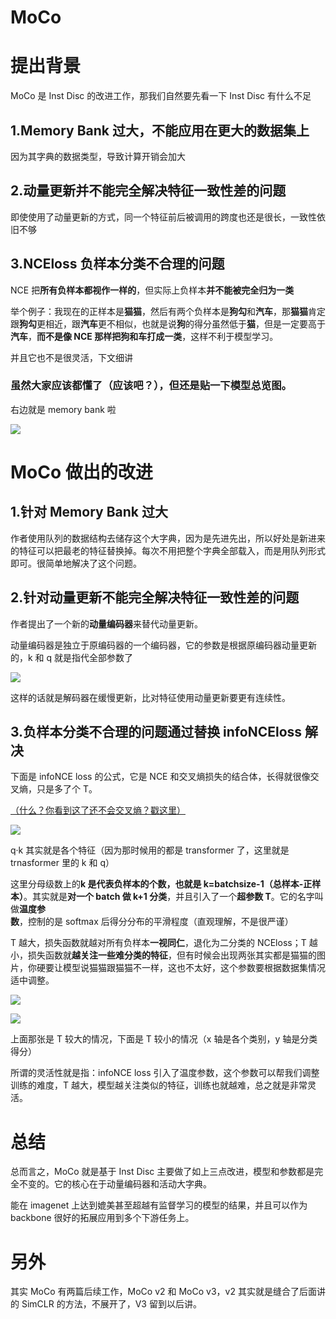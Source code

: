 # MoCo

# 提出背景

MoCo 是 Inst Disc 的改进工作，那我们自然要先看一下 Inst Disc 有什么不足

## 1.Memory Bank 过大，不能应用在更大的数据集上

因为其字典的数据类型，导致计算开销会加大

## 2.动量更新并不能完全解决特征一致性差的问题

即使使用了动量更新的方式，同一个特征前后被调用的跨度也还是很长，一致性依旧不够

## 3.NCEloss 负样本分类不合理的问题

NCE 把**所有负样本都视作一样的**，但实际上负样本**并不能被完全归为一类**

举个例子：我现在的正样本是**猫猫**，然后有两个负样本是**狗勾**和**汽车**，那**猫猫**肯定跟**狗勾**更相近，跟**汽车**更不相似，也就是说**狗**的得分虽然低于**猫**，但是一定要高于**汽车**，**而不是像 NCE 那样把狗和车打成一类**，这样不利于模型学习。

并且它也不是很灵活，下文细讲

### 虽然大家应该都懂了（应该吧？），但还是贴一下模型总览图。

右边就是 memory bank 啦

![](https://cdn.xyxsw.site/boxcnKMjslIshEA5SFqc8rbmqoe.png)

# MoCo 做出的改进

## 1.针对 Memory Bank 过大

作者使用队列的数据结构去储存这个大字典，因为是先进先出，所以好处是新进来的特征可以把最老的特征替换掉。每次不用把整个字典全部载入，而是用队列形式即可。很简单地解决了这个问题。

## 2.针对动量更新不能完全解决特征一致性差的问题

作者提出了一个新的**动量编码器**来替代动量更新。

动量编码器是独立于原编码器的一个编码器，它的参数是根据原编码器动量更新的，k 和 q 就是指代全部参数了

![](https://cdn.xyxsw.site/boxcnFLSP9PtQRkgYgcMwM4idog.png)

这样的话就是解码器在缓慢更新，比对特征使用动量更新要更有连续性。

## 3.负样本分类不合理的问题通过替换 infoNCEloss 解决

下面是 infoNCE loss 的公式，它是 NCE 和交叉熵损失的结合体，长得就很像交叉熵，只是多了个 T。

[（什么？你看到这了还不会交叉熵？戳这里）](https://zhuanlan.zhihu.com/p/149186719)

![](https://cdn.xyxsw.site/boxcnnWI38bkSzeCe5TtVTBCrNh.png)

q·k 其实就是各个特征（因为那时候用的都是 transformer 了，这里就是 trnasformer 里的 k 和 q）

这里分母级数上的**k 是代表负样本的个数，也就是  k=batchsize-1（总样本-正样本）**。其实就是**对一个 batch 做 k+1 分类**，并且引入了一个**超参数 T**。它的名字叫做**温度参数**，控制的是 softmax 后得分分布的平滑程度（直观理解，不是很严谨）

T 越大，损失函数就越对所有负样本**一视同仁**，退化为二分类的 NCEloss；T 越小，损失函数就**越关注一些难分类的特征**，但有时候会出现两张其实都是猫猫的图片，你硬要让模型说猫猫跟猫猫不一样，这也不太好，这个参数要根据数据集情况适中调整。

![](https://cdn.xyxsw.site/boxcnhuabU9XzXmVQfu0ruENs83.png)

![](https://cdn.xyxsw.site/boxcnsGpqCNePn2G34GnJqPieBf.png)

上面那张是 T 较大的情况，下面是 T 较小的情况（x 轴是各个类别，y 轴是分类得分）

所谓的灵活性就是指：infoNCE loss 引入了温度参数，这个参数可以帮我们调整训练的难度，T 越大，模型越关注类似的特征，训练也就越难，总之就是非常灵活。

# 总结

总而言之，MoCo 就是基于 Inst Disc 主要做了如上三点改进，模型和参数都是完全不变的。它的核心在于动量编码器和活动大字典。

能在 imagenet 上达到媲美甚至超越有监督学习的模型的结果，并且可以作为 backbone 很好的拓展应用到多个下游任务上。

# 另外

其实 MoCo 有两篇后续工作，MoCo v2 和 MoCo v3，v2 其实就是缝合了后面讲的 SimCLR 的方法，不展开了，V3 留到以后讲。
